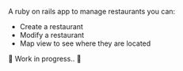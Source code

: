 A ruby on rails app to manage restaurants you can:

- Create a restaurant
- Modify a restaurant
- Map view to see where they are located

🚧 Work in progress.. 🚧
